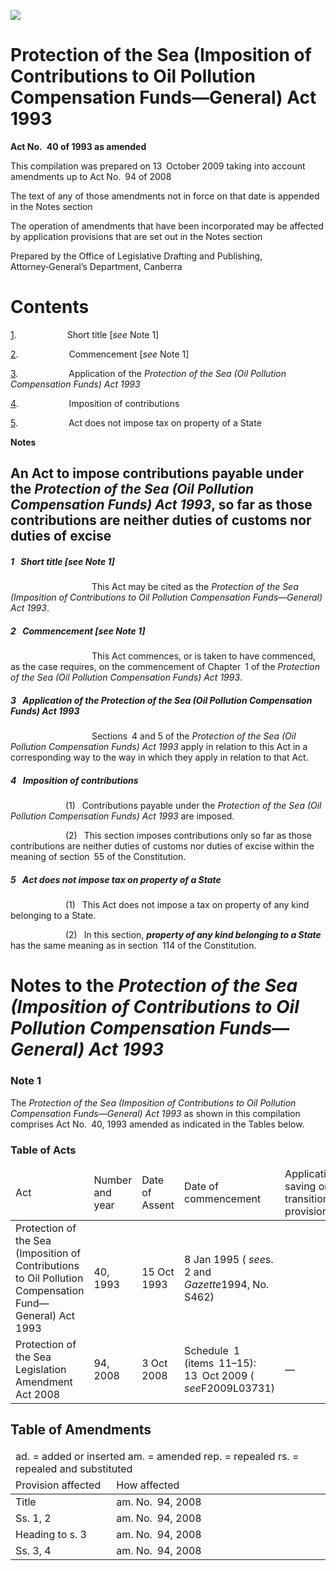 ![](http://www.comlaw.gov.au/Details/C2009C00474/Html/c9859239-a8e4-433c-b4d2-4619b0f9e78c_files/image001.gif)

# Protection of the Sea (Imposition of Contributions to Oil Pollution Compensation Funds—General) Act 1993

**Act No. 40 of 1993 as amended**

This compilation was prepared on 13 October 2009
 taking into account amendments up to Act No. 94 of 2008

The text of any of those amendments not in force
 on that date is appended in the Notes section

The operation of amendments that have been incorporated may be 
 affected by application provisions that are set out in the Notes section

Prepared by the Office of Legislative Drafting and Publishing,
 Attorney‑General’s Department, Canberra

# Contents

[1](#1).            Short title [_see_ Note 1]

[2](#2).            Commencement [_see_ Note 1]

[3](#3).            Application of the _Protection of the Sea (Oil Pollution Compensation Funds) Act 1993_

[4](#4).            Imposition of contributions

[5](#5).            Act does not impose tax on property of a State

**Notes** 

## An Act to impose contributions payable under the _Protection of the Sea (Oil Pollution Compensation Funds) Act 1993_, so far as those contributions are neither duties of customs nor duties of excise

##### <a id="1"></a>1  Short title [_see_ Note 1]

                   This Act may be cited as the _Protection of the Sea (Imposition of Contributions to Oil Pollution Compensation Funds—General) Act 1993_.

##### <a id="2"></a>2  Commencement [_see_ Note 1]

                   This Act commences, or is taken to have commenced, as the case requires, on the commencement of Chapter 1 of the _Protection of the Sea (Oil Pollution Compensation Funds) Act 1993_.

##### <a id="3"></a>3  Application of the _Protection of the Sea (Oil Pollution Compensation Funds) Act 1993_

                   Sections 4 and 5 of the _Protection of the Sea (Oil Pollution Compensation Funds) Act 1993_ apply in relation to this Act in a corresponding way to the way in which they apply in relation to that Act.

##### <a id="4"></a>4  Imposition of contributions

             (1)  Contributions payable under the _Protection of the Sea (Oil Pollution Compensation Funds) Act 1993_ are imposed.

             (2)  This section imposes contributions only so far as those contributions are neither duties of customs nor duties of excise within the meaning of section 55 of the Constitution.

##### <a id="5"></a>5  Act does not impose tax on property of a State

             (1)  This Act does not impose a tax on property of any kind belonging to a State.

             (2)  In this section, **_property of any kind belonging to a State_** has the same meaning as in section 114 of the Constitution.

# Notes to the _Protection of the Sea (Imposition of Contributions to Oil Pollution Compensation Funds—General) Act 1993_

### Note 1

The _Protection of the Sea (Imposition of Contributions to Oil Pollution Compensation Funds—General) Act 1993_ as shown in this compilation comprises Act No. 40, 1993 amended as indicated in the Tables below.

### Table of Acts

<table>
<colgroup>
  <col width="31%">
  <col width="16%">
  <col width="17%">
  <col width="21%">
  <col width="15%">
</colgroup>

<thead>
  <tr>
    <td>
      <div>Act</div>
    </td>
    <td>
      <div>Number 
and year</div>
    </td>
    <td>
      <div>Date 
of Assent</div>
    </td>
    <td>
      <div>Date of commencement</div>
    </td>
    <td>
      <div>Application, saving or transitional provisions</div>
    </td>
  </tr>
</thead>
<tr>
  <td>
    <div>Protection of the Sea (Imposition of Contributions to Oil Pollution Compensation Fund—General) Act 1993</div>
  </td>
  <td>
    <div>40, 1993</div>
  </td>
  <td>
    <div>15 Oct 1993</div>
  </td>
  <td>
    <div>8 Jan 1995 ( <i>see</i>s. 2 and <i>Gazette</i>1994, No. S462)</div>
  </td>
  <td>
    <div></div>
  </td>
</tr>
<tr>
  <td>
    <div>Protection of the Sea Legislation Amendment Act 2008</div>
  </td>
  <td>
    <div>94, 2008</div>
  </td>
  <td>
    <div>3 Oct 2008</div>
  </td>
  <td>
    <div>Schedule 1 (items 11–15): 13 Oct 2009 ( <i>see</i>F2009L03731)</div>
  </td>
  <td>
    <div>—</div>
  </td>
</tr></table>

## Table of Amendments

<table>
<colgroup>
  <col width="32%">
  <col width="68%">
</colgroup>

<thead>
  <tr>
    <td colspan="2">
      <div>ad. = added or inserted am. = amended rep. = repealed rs. = repealed and substituted</div>
    </td>
  </tr>
  <tr>
    <td>
      <div>Provision affected</div>
    </td>
    <td>
      <div>How affected</div>
    </td>
  </tr>
</thead>
<tr>
  <td>
    <div>Title</div>
  </td>
  <td>
    <div>am. No. 94, 2008</div>
  </td>
</tr>
<tr>
  <td>
    <div>Ss. 1, 2</div>
  </td>
  <td>
    <div>am. No. 94, 2008</div>
  </td>
</tr>
<tr>
  <td>
    <div>Heading to s. 3</div>
  </td>
  <td>
    <div>am. No. 94, 2008</div>
  </td>
</tr>
<tr>
  <td>
    <div>Ss. 3, 4</div>
  </td>
  <td>
    <div>am. No. 94, 2008</div>
  </td>
</tr></table>

 
